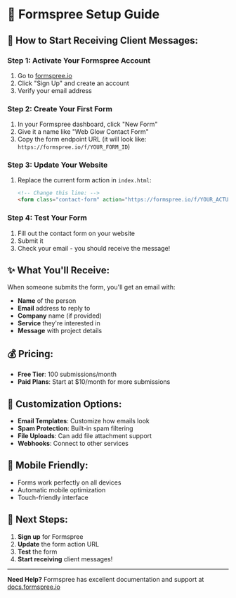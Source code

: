 # 📧 Formspree Setup Guide

## 🚀 **How to Start Receiving Client Messages:**

### **Step 1: Activate Your Formspree Account**
1. Go to [formspree.io](https://formspree.io)
2. Click "Sign Up" and create an account
3. Verify your email address

### **Step 2: Create Your First Form**
1. In your Formspree dashboard, click "New Form"
2. Give it a name like "Web Glow Contact Form"
3. Copy the form endpoint URL (it will look like: `https://formspree.io/f/YOUR_FORM_ID`)

### **Step 3: Update Your Website**
1. Replace the current form action in `index.html`:
   ```html
   <!-- Change this line: -->
   <form class="contact-form" action="https://formspree.io/f/YOUR_ACTUAL_FORM_ID" method="POST">
   ```

### **Step 4: Test Your Form**
1. Fill out the contact form on your website
2. Submit it
3. Check your email - you should receive the message!

## ✨ **What You'll Receive:**

When someone submits the form, you'll get an email with:
- **Name** of the person
- **Email** address to reply to
- **Company** name (if provided)
- **Service** they're interested in
- **Message** with project details

## 💰 **Pricing:**
- **Free Tier**: 100 submissions/month
- **Paid Plans**: Start at $10/month for more submissions

## 🔧 **Customization Options:**
- **Email Templates**: Customize how emails look
- **Spam Protection**: Built-in spam filtering
- **File Uploads**: Can add file attachment support
- **Webhooks**: Connect to other services

## 📱 **Mobile Friendly:**
- Forms work perfectly on all devices
- Automatic mobile optimization
- Touch-friendly interface

## 🎯 **Next Steps:**
1. **Sign up** for Formspree
2. **Update** the form action URL
3. **Test** the form
4. **Start receiving** client messages!

---

**Need Help?** Formspree has excellent documentation and support at [docs.formspree.io](https://docs.formspree.io)
